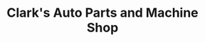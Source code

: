 ---
title: "Clark's Auto Parts and Machine Shop"
url: /cupertino/clarks-auto-parts-and-machine-shop/
shop: car parts
---